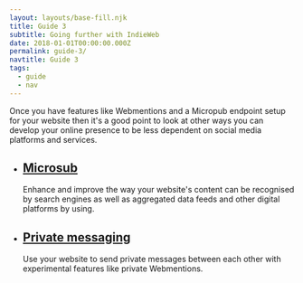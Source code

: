 ```yaml
---
layout: layouts/base-fill.njk
title: Guide 3
subtitle: Going further with IndieWeb
date: 2018-01-01T00:00:00.000Z
permalink: guide-3/
navtitle: Guide 3
tags:
  - guide
  - nav
---
```

Once you have features like Webmentions and a Micropub endpoint setup for your website then it's a good point to look at other ways you can develop your online presence to be less dependent on social media platforms and services.

<div class="panels">
<ul>
<li><h2><a href="/browse/microsub-overview/">Microsub</a></h2><p>Enhance and improve the way your website's content can be recognised by search engines as well as aggregated data feeds and other digital platforms by using.</p></li>
<li><h2><a href="/browse/private-messaging/">Private messaging</a></h2><p>Use your website to send private messages between each other with experimental features like private Webmentions.</p></li>
</ul>
</div>